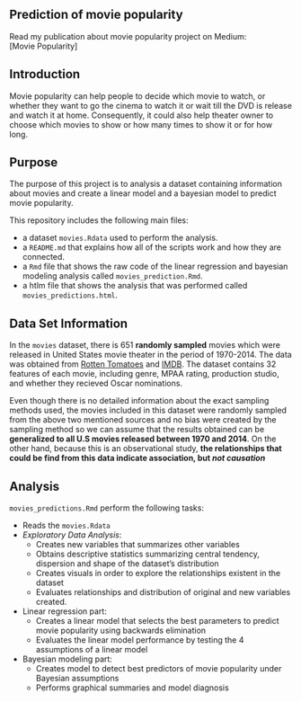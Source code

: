 ## Prediction of movie popularity 
Read my publication about movie popularity project on Medium:  
[Movie Popularity]

## Introduction
Movie popularity can help people to decide which movie to watch, or whether they want to go the cinema to watch it or wait till the DVD is release and watch it at home. Consequently, it could also help theater owner to choose which movies to show or how many times to show it or for how long.

## Purpose
The purpose of this project is to analysis a dataset containing information about movies and create a linear model and a bayesian model to predict movie popularity. 

This repository includes the following main files:

* a dataset `movies.Rdata` used to perform the analysis. 
* a `README.md` that explains how all of the scripts work and how they are connected.
* a `Rmd` file that shows the raw code of the linear regression and bayesian modeling analysis called `movies_prediction.Rmd`.
* a htlm file that shows the analysis that was performed called `movies_predictions.html`. 

## Data Set Information

In the `movies` dataset, there is 651 **randomly sampled** movies which were released in United States movie theater in the period of 1970-2014. The data was obtained from [Rotten Tomatoes](https://www.rottentomatoes.com/) and [IMDB](https://www.imdb.com/). The dataset contains 32 features of each movie, including genre, MPAA rating, production studio, and whether they recieved Oscar nominations.

Even though there is no detailed information about the exact sampling methods used, the movies included in this dataset were randomly sampled from the above two mentioned sources and no bias were created by the sampling method so we can assume that the results obtained can be **generalized to all U.S movies released between 1970 and 2014**. On the other hand, because this is an observational study, **the relationships that could be find from this data indicate association, but _not causation_**

## Analysis

`movies_predictions.Rmd` perform the following tasks:

* Reads the `movies.Rdata`
* *Exploratory Data Analysis*:
    - Creates new variables that summarizes other variables
    - Obtains descriptive statistics summarizing central tendency, dispersion and shape of the dataset’s distribution
    - Creates visuals in order to explore the relationships existent in the dataset
    - Evaluates relationships and distribution of original and new variables created.
* Linear regression part:
    - Creates a linear model that selects the best parameters to predict movie popularity using backwards elimination
    - Evaluates the linear model performance by testing the 4 assumptions of a linear model
* Bayesian modeling part:
    - Creates model to detect best predictors of movie popularity under Bayesian assumptions
    - Performs graphical summaries and model diagnosis
    



